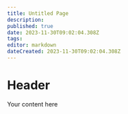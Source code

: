 ```yaml
---
title: Untitled Page
description: 
published: true
date: 2023-11-30T09:02:04.308Z
tags: 
editor: markdown
dateCreated: 2023-11-30T09:02:04.308Z
---
```


# Header
Your content here